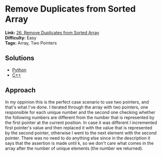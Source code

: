 # Remove Duplicates from Sorted Array

  **Link:** [26. Remove Duplicates from Sorted Array](https://leetcode.com/problems/remove-duplicates-from-sorted-array/description/?envType=problem-list-v2&envId=array)  
  **Difficulty:** Easy  
  **Tags:** Array, Two Pointers 

## Solutions
- [Python](remove-duplicates-from-sorted-array.py)
- [C++](remove-duplicates-from-sorted-array.cpp)

## Approach
In my oppinion this is the perfect case scenario to use two pointers, and that's what I've done.
I iterated through the array with two pointers, one responsible for each unique number and the second one checking whether the following numbers are different from the number that is represented by the first pointer at the current position. In case it was different I incremented first pointer's value and then replaced it with the value that is represented by the second pointer, otherwise I went to the next element with the second pointer.
There was no need to do anything else since in the description it says that the assertion is made until k, so we don't care what comes in the array after the number of unique elements (the number we returned).
